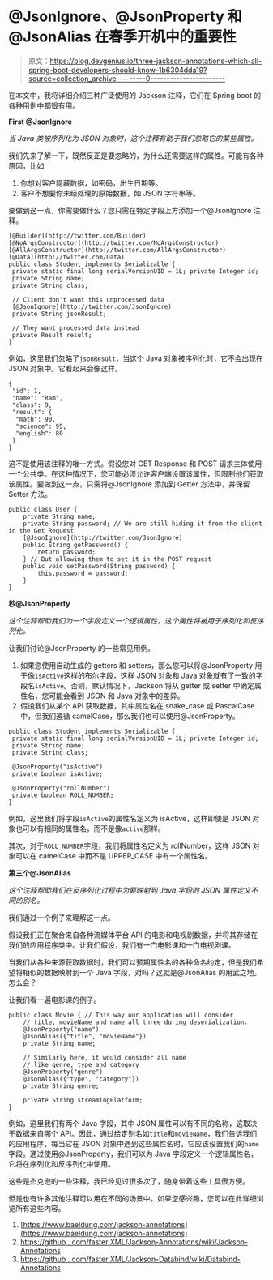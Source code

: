 # @JsonIgnore、@JsonProperty 和@JsonAlias 在春季开机中的重要性

> 原文：<https://blog.devgenius.io/three-jackson-annotations-which-all-spring-boot-developers-should-know-1b6304dda19?source=collection_archive---------0----------------------->

在本文中，我将详细介绍三种广泛使用的 Jackson 注释，它们在 Spring boot 的各种用例中都很有用。

**First @JsonIgnore**

*当 Java 类被序列化为 JSON 对象时，这个注释有助于我们忽略它的某些属性。*

我们先来了解一下，既然反正是要忽略的，为什么还需要这样的属性。可能有各种原因，比如

1.  你想对客户隐藏数据，如密码，出生日期等。
2.  客户不想要你未经处理的原始数据，如 JSON 字符串等。

要做到这一点，你需要做什么？您只需在特定字段上方添加一个@JsonIgnore 注释。

```
[@Builder](http://twitter.com/Builder)
[@NoArgsConstructor](http://twitter.com/NoArgsConstructor)
[@AllArgsConstructor](http://twitter.com/AllArgsConstructor)
[@Data](http://twitter.com/Data)
public class Student implements Serializable {
 private static final long serialVersionUID = 1L; private Integer id;
 private String name;
 private String class;

 // Client don't want this unprocessed data
 [@JsonIgnore](http://twitter.com/JsonIgnore)
 private String jsonResult; 

 // They want processed data instead
 private Result result;
}
```

例如，这里我们忽略了`jsonResult`，当这个 Java 对象被序列化时，它不会出现在 JSON 对象中。它看起来会像这样。

```
{
 "id": 1,
 "name": "Ram",
 "class": 9,
 "result": {
  "math": 90,
  "science": 95,
  "english": 80
 }
}
```

这不是使用该注释的唯一方式。假设您对 GET Response 和 POST 请求主体使用一个公共类。在这种情况下，您可能必须允许客户端设置该属性，但限制他们获取该属性。要做到这一点，只需将@JsonIgnore 添加到 Getter 方法中，并保留 Setter 方法。

```
public class User {
    private String name;
    private String password; // We are still hiding it from the client in the Get Request
    [@JsonIgnore](http://twitter.com/JsonIgnore)
    public String getPassword() {
        return password;
    } // But allowing them to set it in the POST request
    public void setPassword(String password) {
        this.password = password;
    }
}
```

**秒@JsonProperty**

*这个注释帮助我们为一个字段定义一个逻辑属性，这个属性将被用于序列化和反序列化。*

让我们讨论@JsonProperty 的一些常见用例。

1.  如果您使用自动生成的 getters 和 setters，那么您可以将@JsonProperty 用于像`isActive`这样的布尔字段，这样 JSON 对象和 Java 对象就有了一致的字段名`isActive`。否则，默认情况下，Jackson 将从 getter 或 setter 中确定属性名，您可能会看到 JSON 和 Java 对象中的差异。
2.  假设我们从某个 API 获取数据，其中属性名在 snake_case 或 PascalCase 中，但我们遵循 camelCase，那么我们也可以使用@JsonProperty。

```
public class Student implements Serializable {
 private static final long serialVersionUID = 1L; private Integer id;
 private String name;
 private String class;

 @JsonProperty("isActive")
 private boolean isActive;

 @JsonProperty("rollNumber")
 private boolean ROLL_NUMBER;
}
```

例如，这里我们将字段`isActive`的属性名定义为 isActive，这样即使是 JSON 对象也可以有相同的属性名，而不是像`active`那样。

其次，对于`ROLL_NUMBER`字段，我们将属性名定义为 rollNumber，这样 JSON 对象可以在 camelCase 中而不是 UPPER_CASE 中有一个属性名。

**第三个@JsonAlias**

*这个注释帮助我们在反序列化过程中为要映射到 Java 字段的 JSON 属性定义不同的别名。*

我们通过一个例子来理解这一点。

假设我们正在聚合来自各种流媒体平台 API 的电影和电视剧数据，并将其存储在我们的应用程序类中。让我们假设，我们有一门电影课和一门电视剧课。

当我们从各种来源获取数据时，我们可以预期属性名的各种命名约定，但是我们希望将相似的数据映射到一个 Java 字段，对吗？这就是@JsonAlias 的用武之地。怎么会？

让我们看一遍电影课的例子。

```
public class Movie { // This way our application will consider
    // title, movieName and name all three during deserialization.
    @JsonProperty("name")
    @JsonAlias({"title", "movieName"})
    private String name;

    // Similarly here, it would consider all name  
    // like genre, type and category
    @JsonProperty("genre")
    @JsonAlias({"type", "category"})
    private String genre;

    private String streamingPlatform;
}
```

例如，这里我们有两个 Java 字段，其中 JSON 属性可以有不同的名称，这取决于数据来自哪个 API。因此，通过给定别名如`title`和`movieName`，我们告诉我们的应用程序，每当它在 JSON 对象中遇到这些属性名时，它应该设置我们的`name`字段。通过使用@JsonProperty，我们可以为 Java 字段定义一个逻辑属性名，它将在序列化和反序列化中使用。

这些是杰克逊的一些注释，我已经见过很多次了，随身带着这些工具很方便。

但是也有许多其他注释可以用在不同的场景中。如果您感兴趣，您可以在此详细浏览所有这些内容。

1.  [https://www.baeldung.com/jackson-annotations](https://www.baeldung.com/jackson-annotations)
2.  [https://github . com/faster XML/Jackson-Annotations/wiki/Jackson-Annotations](https://github.com/FasterXML/jackson-annotations/wiki/Jackson-Annotations)
3.  [https://github . com/faster XML/Jackson-Databind/wiki/Databind-Annotations](https://github.com/FasterXML/jackson-databind/wiki/Databind-Annotations)